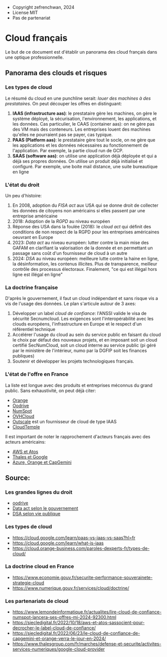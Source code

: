 * Copyright zefrenchwan, 2024
* License MIT 
* Pas de partenariat


# Cloud français

Le but de ce document est d'établir un panorama des cloud français dans une optique professionnelle. 

## Panorama des clouds et risques 

### Les types de cloud

Le résumé du cloud en une punchline serait: _louer des machines à des prestataires_. 
On peut découper les offres en distinguant: 
1. __IAAS (infrastructure aas)__: le prestataire gère les machines, on gère le système déployé, la sécurisation, l'environnement, les applications, et les données. Cas particulier, le CAAS (container aas): on ne gère pas des VM mais des conteneurs. Les entreprises louent des machines qu'elles ne pourraient pas se payer, cas typique. 
2. __PAAS (Platform aas)__: le prestataire gère tout le socle, on ne gère que les applications et les données nécessaires au fonctionnement de l'application. Par exemple, la partie cloud run de GCP. 
3. __SAAS (software aas)__: on utilise une application déjà déployée et qui a déjà ses propres données. On utilise un produit déjà initialisé et configuré. Par exemple, une boite mail distance, une suite bureautique en ligne


### L'état du droit 
Un peu d'histoire: 
1. En 2008, adoption du _FISA act_ aux USA qui se donne droit de collecter les données de citoyens non américains si elles passent par une entreprise américaine
2. 2018: Adoption de la _RGPD_ au niveau européen
3. Réponse des USA dans la foulée (2018): le _cloud act_ qui définit des conditions de non respect de la RGPD pour les entreprises américaines oeuvrant en Europe
4. 2023: _Data act_ au niveau européen: lutter contre la main mise des GAFAM en clarifiant la valorisation de la donnée et en permettant un passage sans coût d'un fournisseur de cloud à un autre
5. 2024: _DSA_ au niveau européen: meilleure lutte contre la haine en ligne, la désinformation, les contenus illicites. Plus de transparence, meilleur contrôle des processus électoraux. Finalement, "ce qui est illégal hors ligne est illégal en ligne" 

### La doctrine française 

D'après le gouvernement, il faut un cloud indépendant et sans risque vis a vis de l'usage des données. 
Le plan s'articule autour de 3 axes: 
1. Développer un label _cloud de confiance_: l'ANSSI valide le visa de sécurité Secnumcloud. Les exigences sont l'interopérabilité avec les clouds européens, l'infrastructure en Europe et le respect d'un référentiel technique
2. Accélérer l'usage du cloud au sein du service public en faisant du cloud le choix par défaut des nouveaux projets, et en imposant soit un cloud certifié SecNumCloud, soit un cloud interne au service public (pi géré par le ministère de l'intérieur, numo par la DGFIP soit les finances publiques)
3. Soutenir et développer les projets technologiques français. 

### L'état de l'offre en France 

La liste est longue avec des produits et entreprises méconnus du grand public. 
Sans exhaustivité, on peut déjà citer:
* [Orange](https://cloud.orange-business.com/offres/infrastructure-iaas/)
* [Oodrive](https://www.oodrive.com/fr/)
* [NumSpot](https://www.lemondeinformatique.fr/actualites/lire-cloud-de-confiance-numspot-lancera-ses-offres-mi-2024-92300.html)
* [OVHCloud](https://www.ovhcloud.com/fr/) 
* [Outscale](https://fr.wikipedia.org/wiki/Outscale) est un fournisseur de cloud de type IAAS
* [CloudTemple](https://www.cloud-temple.com/qui-sommes-nous/)

Il est important de noter le rapprochement d'acteurs français avec des acteurs américains:
* [AWS et Atos](https://atos.net/fr/2022/communiques-de-presse_2022_11_30/aws-et-atos-renforcent-leur-collaboration-grace-a-un-nouveau-partenariat-strategique-pour-transformer-lindustrie-des-infrastructures-informatiques-managees)
* [Thales et Google](https://www.s3ns.io/pourquoi-s3ns)
* [Azure, Orange et CapGemini](https://www.capgemini.com/fr-fr/actualites/communiques-de-presse/capgemini-et-orange-annoncent-le-projet-de-creer-bleu-une-societe-qui-fournira-un-cloud-de-confiance-en-france/)

## Source: 

### Les grandes lignes du droit 

* [oodrive](https://www.oodrive.com/fr/blog/reglementation/cloud-act-fisa-4mn-pour-comprendre-dou-vient-la-menace/)
* [Data act selon le gouvernement](https://www.entreprises.gouv.fr/fr/actualites/adoption-du-data-act-au-conseil-de-l-union-europeenne)
* [DSA selon vie publique](https://www.vie-publique.fr/eclairage/285115-dsa-le-reglement-sur-les-services-numeriques-ou-digital-services-act)


### Les types de cloud 

* https://cloud.google.com/learn/paas-vs-iaas-vs-saas?hl=fr
* https://cloud.google.com/learn/what-is-iaas
* https://cloud.orange-business.com/paroles-dexperts-fr/types-de-cloud/

### La doctrine cloud en France 

* https://www.economie.gouv.fr/securite-performance-souverainete-strategie-cloud
* https://www.numerique.gouv.fr/services/cloud/doctrine/

### Les partenariats de cloud 
* https://www.lemondeinformatique.fr/actualites/lire-cloud-de-confiance-numspot-lancera-ses-offres-mi-2024-92300.html
* https://siecledigital.fr/2022/10/18/aws-et-atos-sassocient-pour-decrocher-le-label-cloud-de-confiance/
* https://siecledigital.fr/2022/06/23/le-cloud-de-confiance-de-capgemini-et-orange-verra-le-jour-en-2024/
* https://www.thalesgroup.com/fr/marches/defense-et-securite/activites-services-numeriques/google-cloud-provider